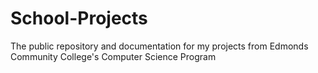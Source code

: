 # School-Projects
The public repository and documentation for my projects from Edmonds Community College's Computer Science Program

